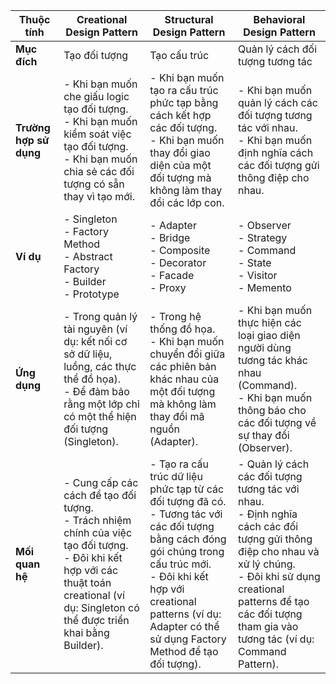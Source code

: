 | Thuộc tính             | Creational Design Pattern                                                                                                                                                                         | Structural Design Pattern                                                                                                                                                                                                                                | Behavioral Design Pattern                                                                                                                                                                                                                    |
|------------------------|---------------------------------------------------------------------------------------------------------------------------------------------------------------------------------------------------|----------------------------------------------------------------------------------------------------------------------------------------------------------------------------------------------------------------------------------------------------------|----------------------------------------------------------------------------------------------------------------------------------------------------------------------------------------------------------------------------------------------|
| **Mục đích**           | Tạo đối tượng                                                                                                                                                                                     | Tạo cấu trúc                                                                                                                                                                                                                                             | Quản lý cách đối tượng tương tác                                                                                                                                                                                                             |
| **Trường hợp sử dụng** | - Khi bạn muốn che giấu logic tạo đối tượng.<br> - Khi bạn muốn kiểm soát việc tạo đối tượng.<br> - Khi bạn muốn chia sẻ các đối tượng có sẵn thay vì tạo mới.                                    | - Khi bạn muốn tạo ra cấu trúc phức tạp bằng cách kết hợp các đối tượng.<br> - Khi bạn muốn thay đổi giao diện của một đối tượng mà không làm thay đổi các lớp con.                                                                                      | - Khi bạn muốn quản lý cách các đối tượng tương tác với nhau.<br> - Khi bạn muốn định nghĩa cách các đối tượng gửi thông điệp cho nhau.                                                                                                      |
| **Ví dụ**              | - Singleton<br> - Factory Method<br> - Abstract Factory<br> - Builder<br> - Prototype                                                                                                             | - Adapter<br> - Bridge<br> - Composite<br> - Decorator<br> - Facade<br> - Proxy                                                                                                                                                                          | - Observer<br> - Strategy<br> - Command<br> - State<br> - Visitor<br> - Memento                                                                                                                                                              |
| **Ứng dụng**           | - Trong quản lý tài nguyên (ví dụ: kết nối cơ sở dữ liệu, luồng, các thực thể đồ họa).<br> - Để đảm bảo rằng một lớp chỉ có một thể hiện đối tượng (Singleton).                                   | - Trong hệ thống đồ họa.<br> - Khi bạn muốn chuyển đổi giữa các phiên bản khác nhau của một đối tượng mà không làm thay đổi mã nguồn (Adapter).                                                                                                          | - Khi bạn muốn thực hiện các loại giao diện người dùng tương tác khác nhau (Command).<br> - Khi bạn muốn thông báo cho các đối tượng về sự thay đổi (Observer).                                                                              |
| **Mối quan hệ**        | - Cung cấp các cách để tạo đối tượng.<br> - Trách nhiệm chính của việc tạo đối tượng.<br> - Đôi khi kết hợp với các thuật toán creational (ví dụ: Singleton có thể được triển khai bằng Builder). | - Tạo ra cấu trúc dữ liệu phức tạp từ các đối tượng đã có.<br> - Tương tác với các đối tượng bằng cách đóng gói chúng trong cấu trúc mới.<br> - Đôi khi kết hợp với creational patterns (ví dụ: Adapter có thể sử dụng Factory Method để tạo đối tượng). | - Quản lý cách các đối tượng tương tác với nhau.<br> - Định nghĩa cách các đối tượng gửi thông điệp cho nhau và xử lý chúng.<br> - Đôi khi sử dụng creational patterns để tạo các đối tượng tham gia vào tương tác (ví dụ: Command Pattern). |
